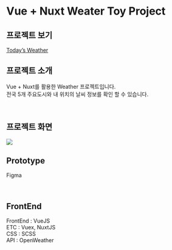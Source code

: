 # Vue + Nuxt Weater Toy Project

## 프로젝트 보기

<a href="https://vue-nuxt-weather.herokuapp.com/" target="_blank">Today’s Weather</a>

## 프로젝트 소개

Vue + Nuxt를 활용한 Weather 프로젝트입니다.<br>
전국 5개 주요도시와 내 위치의 날씨 정보를 확인 할 수 있습니다.

<br>

## 프로젝트 화면

<img src="https://user-images.githubusercontent.com/7742074/111078339-43f93380-8538-11eb-92a8-bd0065b2de5d.jpg">

## Prototype 

Figma

<br>

## FrontEnd

FrontEnd : VueJS <br>
ETC : Vuex, NuxtJS <br>
CSS : SCSS <br>
API : OpenWeather


